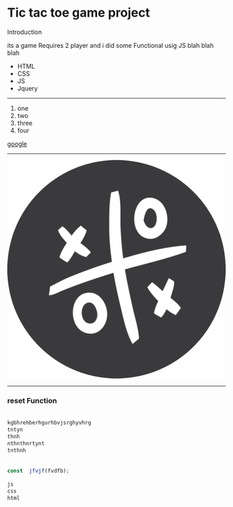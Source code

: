 
# Tic tac toe game project 


Introduction


its a game Requires 2 player 
and i did some Functional usig JS 
blah blah blah 

<!-- <Unordered list> -->

* HTML
* CSS 
* JS 
* Jquery

___


1. one
2. two
3. three
4. four 

[google](https://www.google.com/?hl=ar.)

___
![Wireframe](images/logo.png)
___

### reset Function

```

kgbhrehberhgurhbvjsrghyvhrg
tntyn
thnh
nthnthnrtynt
tnthnh
```

``` js 

const  jfvjf(fvdfb);


```
```
js
css 
html 
```
